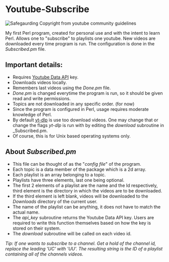# Youtube-Subscribe
![Safegaurding Copyright from youtube community guidelines](https://lh3.googleusercontent.com/4imy_auKV6UkULHHZWd8wrYA5dNhVMqOmWMfx6JYYKkW1rX3e9OVoXGFjJlfoJ4cqjx1HByTspHPclmaTNy3ZzR3JhoUebnH4LzFGA=v0-s2048)

My first Perl program, created for personal use and with the intent to learn Perl.
Allows one to "subscribe" to playlists one youtube. New videos are downloaded every time program is run.
The configuration is done in the _Subscribed.pm_ file.

## Important details:
+ Requires [Youtube Data API](https://developers.google.com/youtube/v3) key.
+ Downloads videos locally.
+ Remembers last videos using the _Done.pm_ file.
+ _Done.pm_ is changed everytime the program is run, so it should be given read and write permissions.
+ Topics are not downloaded in any specific order. (for now)
+ Since the program is configured in Perl, usage requires moderate knowledge of Perl.
+ By default [yt-dlp](https://github.com/yt-dlp/yt-dlp) is use too download videos. One may change that or change the flags _yt-dlp_ is run with by editing the _download_ subroutine in _Subscribed.pm.
+ Of course, this is for Unix based operating systems only.

## About _Subscribed.pm_
+ This file can be thought of as the "_config file_" of the program.
+ Each topic is a data member of the package which is a 2d array.
+ Each playlist is an array belonging to a topic.
+ Playlists have three elements, last one being optional.
+ The first 2 elements of a playlist are the name and the Id respectively, third element is the directory in which the videos are to be downloaded.
+ If the third element is left blank, videos will be downloaded to the _Downloads_ directory of the current user.
+ The name of the playlist can be anything, it does not have to match the actual name.
+ The _api\_key_ subroutine returns the Youtube Data API key. Users are required to write this function themselves based on how the key is stored on their system.
+ The _download_ subroutine will be called on each video id.

_Tip: If one wants to subscribe to a channel. Get a hold of the channel id, replace the leading 'UC' with 'UU'. The resulting string is the ID of a playlist containing all of the channels videos._
